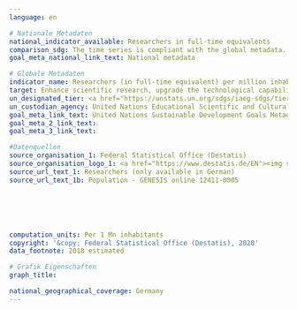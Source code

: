 ```yaml
---
language: en

# Nationale Metadaten
national_indicator_available: Researchers in full-time equivalents
comparison_sdg: The time series is compliant with the global metadata.
goal_meta_national_link_text: National metadata

# Globale Metadaten
indicator_name: Researchers (in full-time equivalent) per million inhabitants
target: Enhance scientific research, upgrade the technological capabilities of industrial sectors in all countries, in particular developing countries, including, by 2030, encouraging innovation and substantially increasing the number of research and development workers per 1 million people and public and private research and development spending
un_designated_tier: <a href="https://unstats.un.org/sdgs/iaeg-sdgs/tier-classification/" title="Click here for more information on the UN tier classification.">Tier I</a>
un_custodian_agency: United Nations Educational Scientific and Cultural Organization - Institute for Statistics (UNESCO-UIS)
goal_meta_link_text: United Nations Sustainable Development Goals Metadata
goal_meta_2_link_text: 
goal_meta_3_link_text: 

#Datenquellen
source_organisation_1: Federal Statistical Office (Destatis)
source_organisation_logo_1: <a href="https://www.destatis.de/EN"><img src="https://g205sdgs.github.io/sdg-indicators/public/OrgImgEn/destatis.png" alt="Logo destatis" style="height:60px; width:148px" /></a>
source_url_text_1: Researchers (only available in German)
source_url_text_1b: Population - GENESIS online 12411-0005






computation_units: Per 1 Mn inhabitants
copyright: '&copy; Federal Statistical Office (Destatis), 2020'
data_footnote: 2018 estimated

# Grafik Eigenschaften
graph_title: 

national_geographical_coverage: Germany
---
```


